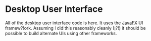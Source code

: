 
# Desktop User Interface
All of the desktop user interface code is here.  It uses the
[JavaFX](https://openjfx.io) UI framew?!ork.  Assuming I did this
reasonably cleanly (¡?!) it should be possible to build alternate
UIs using other frameworks.